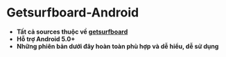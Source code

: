 # Getsurfboard-Android
* **Tất cả sources thuộc về [getsurfboard](https://github.com/getsurfboard)** 
* **Hỗ trợ Android 5.0+**
* **Những phiên bản dưới đây hoàn toàn phù hợp và dễ hiểu, dễ sử dụng**
